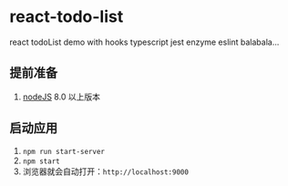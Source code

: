 # react-todo-list

react todoList demo with hooks typescript jest enzyme eslint balabala...

## 提前准备

1. [nodeJS](https://nodejs.org/zh-cn/) 8.0 以上版本

## 启动应用

1. `npm run start-server`
2. `npm start`
3. 浏览器就会自动打开：`http://localhost:9000`
